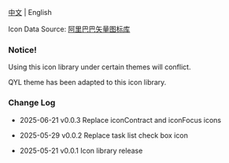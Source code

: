 [中文](https://github.com/Glaube-TY/color-icon/blob/main/README_zh_CN.md) | English

Icon Data Source: [阿里巴巴矢量图标库](https://www.iconfont.cn/)

### Notice!

Using this icon library under certain themes will conflict.

QYL theme has been adapted to this icon library.

### Change Log

- 2025-06-21 v0.0.3 Replace iconContract and iconFocus icons

- 2025-05-29 v0.0.2 Replace task list check box icon

- 2025-05-21 v0.0.1 Icon library release